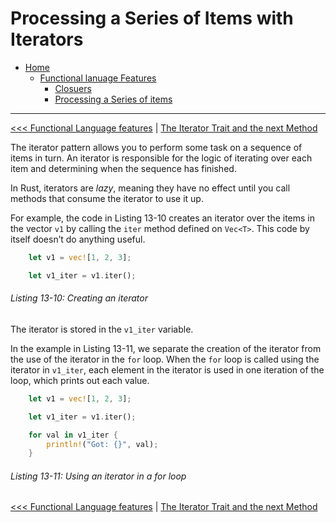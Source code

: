# Processing a Series of Items with Iterators


- [Home](../../README.md)
    - [Functional lanuage Features](../README.md)
        - [Closuers](../101-closures-anonymous-functions-that-capture-their-environment/README.md)
        - [Processing a Series of items](README.md)

----------

[<<< Functional Language features](../README.md) | [The Iterator Trait and the next Method](101-the-iterator-trait-and-the-next-method.md)


The iterator pattern allows you to perform some task on a sequence of items in turn. An iterator is responsible for the logic of iterating over each item and determining when the sequence has finished. 

In Rust, iterators are *lazy*, meaning they have no effect until you call methods that consume the iterator to use it up.

For example, the code in Listing 13-10 creates an iterator over the items in the vector `v1` by calling the `iter` method defined on `Vec<T>`. This code by itself doesn’t do anything useful.

```rs
    let v1 = vec![1, 2, 3];

    let v1_iter = v1.iter();
```

###### Listing 13-10: Creating an iterator

The iterator is stored in the `v1_iter` variable.

In the example in Listing 13-11, we separate the creation of the iterator from the use of the iterator in the `for` loop. When the `for` loop is called using the iterator in `v1_iter`, each element in the iterator is used in one iteration of the loop, which prints out each value.

```rs
    let v1 = vec![1, 2, 3];

    let v1_iter = v1.iter();

    for val in v1_iter {
        println!("Got: {}", val);
    }

```

###### Listing 13-11: Using an iterator in a for loop

[<<< Functional Language features](../README.md) | [The Iterator Trait and the next Method](101-the-iterator-trait-and-the-next-method.md)